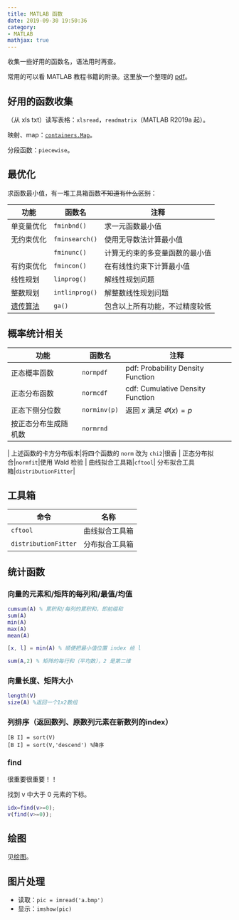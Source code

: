 ```yaml
---
title: MATLAB 函数
date: 2019-09-30 19:50:36
category:
- MATLAB
mathjax: true
---
```


收集一些好用的函数名，语法用时再查。

常用的可以看 MATLAB 教程书籍的附录。这里放一个整理的 [pdf](MATLAB函数速查手册.pdf)。

## 好用的函数收集
 
（从 xls  txt）读写表格：`xlsread`，`readmatrix`（MATLAB R2019a 起）。

映射、map：[`containers.Map`](https://ww2.mathworks.cn/help/matlab/matlab_prog/creating-a-map-object.html)。

分段函数：`piecewise`。

## 最优化

求函数最小值，有一堆工具箱函数~~不知道有什么区别~~：

|功能|函数名|注释|
|-|-|-|
|单变量优化|`fminbnd()`|求一元函数最小值|
|无约束优化|`fminsearch()`|使用无导数法计算最小值|使用 Lagarias 等的单纯形搜索法
||`fminunc()`|计算无约束的多变量函数的最小值|使用牛顿法和（梯度法？）
|有约束优化|`fmincon()`|在有线性约束下计算最小值|
|线性规划|`linprog()`|解线性规划问题|双单纯形法或 `interior-point algorithm`
|整数规划|`intlinprog()`|解整数线性规划问题|
|[遗传算法](../genetic-algorithm#在-MATLAB-中调用遗传算法)|`ga()`|包含以上所有功能，不过精度较低

## 概率统计相关

功能|函数名|注释
-|-|-
正态概率函数|`normpdf`|pdf: Probability Density Function
正态分布函数|`normcdf`|cdf: Cumulative Density Function
正态下侧分位数|`norminv(p)`|返回 $x$ 满足 $\varPhi(x)=p$
按正态分布生成随机数|`normrnd`
|
上述函数的卡方分布版本|将四个函数的 `norm` 改为 `chi2`|很香
|
正态分布拟合|`normfit`|使用 Wald 检验
|
曲线拟合工具箱|`cftool`|
分布拟合工具箱|`distributionFitter`|

## 工具箱

命令|名称
-|-
`cftool`|曲线拟合工具箱
`distributionFitter`|分布拟合工具箱|相关知识还可见[MATLAB参数估计与假设检验-参数估计](https://blog.csdn.net/MATLAB_matlab/article/details/55802815)

## 统计函数

### 向量的元素和/矩阵的每列和/最值/均值

```MATLAB
cumsum(A) % 累积和/每列的累积和，即前缀和
sum(A)
min(A)
max(A)
mean(A)

[x, l] = min(A) % 顺便把最小值位置 index 给 l

sum(A,2) % 矩阵的每行和（平均数），2 是第二维
```

### 向量长度、矩阵大小

```MATLAB
length(V)
size(A) %返回一个1x2数组
```

### 列排序（返回数列、原数列元素在新数列的index）

```
[B I] = sort(V)
[B I] = sort(V,'descend') %降序
```

### find

很重要很重要！！

找到 v 中大于 0 元素的下标。

```matlab
idx=find(v>=0);
v(find(v>=0));
```

## 绘图

见[绘图](../MATLAB-plot)。

## 图片处理

* 读取：`pic = imread('a.bmp')`
* 显示：`imshow(pic)`